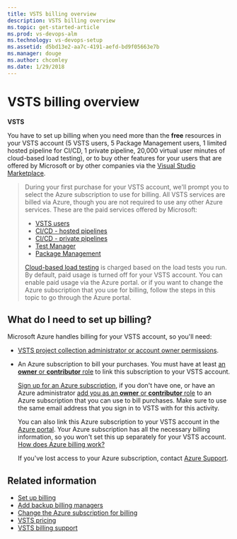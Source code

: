 ```yaml
---
title: VSTS billing overview 
description: VSTS billing overview
ms.topic: get-started-article
ms.prod: vs-devops-alm
ms.technology: vs-devops-setup
ms.assetid: d5bd13e2-aa7c-4191-aefd-bd9f05663e7b
ms.manager: douge
ms.author: chcomley
ms.date: 1/29/2018
---
```


#  VSTS billing overview

**VSTS**

You have to set up billing when you need more than the **free** resources in your VSTS account (5 VSTS users, 5 Package Management users, 1 limited hosted pipeline for CI/CD, 1 private pipeline, 
20,000 virtual user minutes of cloud-based load testing), or to buy other features for your users that are offered by Microsoft or by other companies via the 
[Visual Studio Marketplace](https://marketplace.visualstudio.com/). 

> During your first purchase for your VSTS account, we'll prompt you to select the Azure subscription to use for billing. All VSTS services are billed via Azure, 
> though you are not required to use any other Azure services. These are the paid services offered by Microsoft:
>
> * [VSTS users](https://marketplace.visualstudio.com/items?itemName=ms.vss-vstsuser)
> * [CI/CD - hosted pipelines](https://marketplace.visualstudio.com/items?itemName=ms.build-release-hosted-pipelines)
> * [CI/CD - private pipelines](https://marketplace.visualstudio.com/items?itemName=ms.build-release-private-pipelines)
> * [Test Manager](https://marketplace.visualstudio.com/items?itemName=ms.vss-testmanager-web)
> * [Package Management](https://marketplace.visualstudio.com/items?itemName=ms.feed)
>
> [Cloud-based load testing](buy-load-testing-vs.md) is charged based on the load tests you run. By default, paid usage is turned off for your VSTS account. You can enable paid usage via the Azure portal. 
> or if you want to change the Azure subscription that you use for billing, 
> follow the steps in this topic to go through the Azure portal.

## What do I need to set up billing?

Microsoft Azure handles billing for your VSTS account, 
so you'll need:

* [VSTS project collection administrator or account owner permissions](../accounts/faq-add-delete-users.md#find-owner).

<a name="EligibleAzureSubscription"></a>

* An Azure subscription to bill your purchases. 
You must have at least [an **owner** or **contributor** role](add-backup-billing-managers.md) 
to link this subscription to your VSTS account.

    [Sign up for an Azure subscription](https://portal.azure.com), 
    if you don't have one, or have an Azure administrator 
    [add you as an **owner** or **contributor** role](add-backup-billing-managers.md) 
    to an Azure subscription that you can use to bill purchases. 
    Make sure to use the same email address 
    that you sign in to VSTS with for this activity.

    You can also link this Azure subscription to your VSTS 
    account in the [Azure portal](https://portal.azure.com).  Your 
    Azure subscription has all the necessary billing information, 
    so you won't set this up separately for your VSTS account.
    [How does Azure billing work?](faq-billing-setup.md#azure-billing)

    If you've lost access to your Azure subscription, 
    contact [Azure Support](http://azure.microsoft.com/en-us/support/options/).


## Related information

- [Set up billing](set-up-billing-for-your-account-vs.md)
- [Add backup billing managers](add-backup-billing-managers.md)
- [Change the Azure subscription for billing](change-azure-subscription.md)
- [VSTS pricing](https://azure.microsoft.com/pricing/details/visual-studio-team-services/)
- [VSTS billing support](https://www.visualstudio.com/team-services/support/)